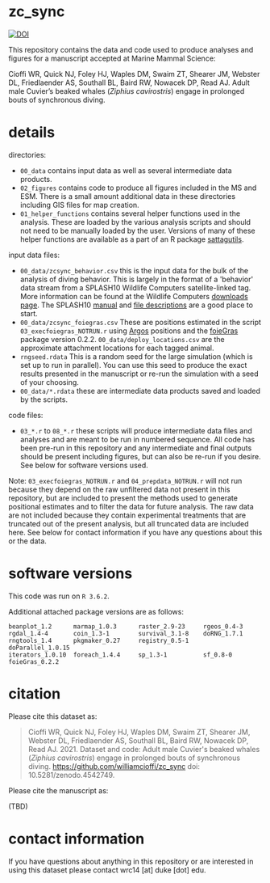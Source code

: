# zc_sync
[![DOI](https://zenodo.org/badge/334234071.svg)](https://zenodo.org/badge/latestdoi/334234071)

This repository contains the data and code used to produce analyses and figures for a manuscript accepted at Marine Mammal Science:

Cioffi WR, Quick NJ, Foley HJ, Waples DM, Swaim ZT, Shearer JM, Webster DL, Friedlaender AS, Southall BL, Baird RW, Nowacek DP, Read AJ. Adult male Cuvier’s beaked whales (*Ziphius cavirostris*) engage in prolonged bouts of synchronous diving.

# details

directories:
- `00_data` contains input data as well as several intermediate data products.
- `02_figures` contains code to produce all figures included in the MS and ESM. There is a small amount additional data in these directories including GIS files for map creation.
- `01_helper_functions` contains several helper functions used in the analysis. These are loaded by the various analysis scripts and should not need to be manually loaded by the user. Versions of many of these helper functions are available as a part of an R package [sattagutils](https://github.com/williamcioffi/sattagutils).

input data files:
- `00_data/zcsync_behavior.csv` this is the input data for the bulk of the analysis of diving behavior. This is largely in the format of a 'behavior' data stream from a SPLASH10 Wildlife Computers satellite-linked tag. More information can be found at the Wildlife Computers [downloads page](https://wildlifecomputers.com/support/downloads/). The SPLASH10 [manual](https://static.wildlifecomputers.com/SPLASH10-TDR10-User-Guide-3.pdf) and [file descriptions](https://static.wildlifecomputers.com/Spreadsheet-File-Descriptions-3.pdf) are a good place to start.
- `00_data/zcsync_foiegras.csv` These are positions estimated in the script `03_execfoiegras_NOTRUN.r` using [Argos](https://www.argos-system.org/manual/) positions and the [foieGras](https://github.com/ianjonsen/foieGras) package version 0.2.2. `00_data/deploy_locations.csv` are the approximate attachment locations for each tagged animal.
- `rngseed.rdata` This is a random seed for the large simulation (which is set up to run  in parallel). You can use this seed to produce the exact results presented in the manuscript or re-run the simulation with a seed of your choosing.
- `00_data/*.rdata` these are intermediate data products saved and loaded by the scripts.

code files:
- `03_*.r` to `08_*.r` these scripts will produce intermediate data files and analyses and are meant to be run in numbered sequence. All code has been pre-run in this repository and any intermediate and final outputs should be present including figures, but can also be re-run if you desire. See below for software versions used.

Note: `03_execfoiegras_NOTRUN.r` and `04_prepdata_NOTRUN.r` will not run because they depend on the raw unfiltered data not present in this repository, but are included to present the methods used to generate positional estimates and to filter the data for future analysis. The raw data are not included because they contain experimental treatments that are truncated out of the present analysis, but all truncated data are included here. See below for contact information if you have any questions about this or the data.

# software versions

This code was run on `R 3.6.2`.

Additional attached package versions are as follows:
```
beanplot_1.2      marmap_1.0.3      raster_2.9-23     rgeos_0.4-3      
rgdal_1.4-4       coin_1.3-1        survival_3.1-8    doRNG_1.7.1      
rngtools_1.4      pkgmaker_0.27     registry_0.5-1    doParallel_1.0.15
iterators_1.0.10  foreach_1.4.4     sp_1.3-1          sf_0.8-0         
foieGras_0.2.2   
```
# citation

Please cite this dataset as:

> Cioffi WR, Quick NJ, Foley HJ, Waples DM, Swaim ZT, Shearer JM, Webster DL, Friedlaender AS, Southall BL, Baird RW, Nowacek DP, Read AJ. 2021. Dataset and code: Adult male Cuvier's beaked whales (*Ziphius cavirostris*) engage in prolonged bouts of synchronous diving. https://github.com/williamcioffi/zc_sync doi: 10.5281/zenodo.4542749.

Please cite the manuscript as:

(TBD)

# contact information

If you have questions about anything in this repository or are interested in using this dataset please contact wrc14 [at] duke [dot] edu.
